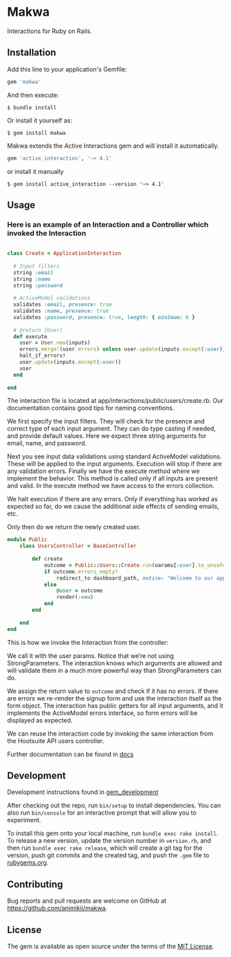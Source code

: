 # Makwa

Interactions for Ruby on Rails.

## Installation

Add this line to your application's Gemfile:

```ruby
gem 'makwa'
```

And then execute:

```shell
$ bundle install
```

Or install it yourself as:

```shell
$ gem install makwa
```

Makwa extends the Active Interactions gem and will install it automatically.

```ruby
gem 'active_interaction', '~> 4.1'
```

or install it manually

```shell
$ gem install active_interaction --version '~> 4.1' 
```

## Usage

### Here is an example of an Interaction and a Controller which invoked the Interaction

```ruby

class Create < ApplicationInteraction
  
  # Input filters
  string :email
  string :name
  string :password
  
  # ActiveModel validations
  validates :email, presence: true
  validates :name, presence: true
  validates :password, presence: true, length: { minimum: 6 }
  
  # @return [User]
  def execute
	user = User.new(inputs)
	errors.merge!(user.errors) unless user.update(inputs.except(:user))
	halt_if_errors!
	user.update(inputs.except(:user))
	user
  end
  
end
```

The interaction file is located at app/interactions/public/users/create.rb. Our documentation contains good tips for naming conventions.

We first specify the input filters. They will check for the presence and correct type of each input argument. They can do type casting if needed, and provide default values. Here we expect three string arguments for email, name, and password.

Next you see input data validations using standard ActiveModel validations. These will be applied to the input arguments. Execution will stop if there are any validation errors. Finally we have the execute method where we implement the behavior. This method is called only if all inputs are present and valid. In the execute method we have access to the errors collection. 

We halt execution if there are any errors. Only if everything has worked as expected so far, do we cause the additional side effects of sending emails, etc. 

Only then do we return the newly created user.

```ruby
module Public
	class UsersController < BaseController
		
		def create
			outcome = Public::Users::Create.run(oarams[:user].to_unsafe_hash)
			if outcome.errors_empty?
				redirect_to dashboard_path, notice: "Welcome to our app!"
			else
				@user = outcome
				render(:new)
			end
		end
		
	end
end
```

This is how we invoke the Interaction from the controller:

We call it with the user params. Notice that we’re not using StrongParameters. The interaction knows which arguments are allowed and will validate them in a much more powerful way than StrongParameters can do. 

We assign the return value to `outcome` and check if it has no errors. If there are errors we re-render the signup form and use the interaction itself as the form object. The interaction has public getters for all input arguments, and it implements the ActiveModel errors interface, so form errors will be displayed as expected. 

We can reuse the interaction code by invoking the same interaction from the Hootsuite API users controller.

Further documentation can be found in [docs](doc/guides/01-why_interactions_tldr.md)

## Development

Development instructions found in [gem_development](gem_development/how_to_release_new_version.md)

After checking out the repo, run `bin/setup` to install dependencies. You can also run `bin/console` for an interactive prompt that will allow you to experiment.

To install this gem onto your local machine, run `bundle exec rake install`. To release a new version, update the version number in `version.rb`, and then run `bundle exec rake release`, which will create a git tag for the version, push git commits and the created tag, and push the `.gem` file to [rubygems.org](https://rubygems.org).

## Contributing

Bug reports and pull requests are welcome on GitHub at https://github.com/animikii/makwa.

## License

The gem is available as open source under the terms of the [MIT License](https://opensource.org/licenses/MIT).
